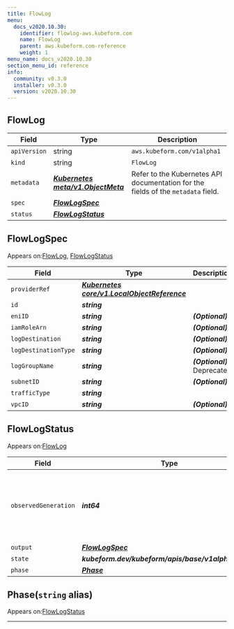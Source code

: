 ```yaml
---
title: FlowLog
menu:
  docs_v2020.10.30:
    identifier: flowlog-aws.kubeform.com
    name: FlowLog
    parent: aws.kubeform.com-reference
    weight: 1
menu_name: docs_v2020.10.30
section_menu_id: reference
info:
  community: v0.3.0
  installer: v0.3.0
  version: v2020.10.30
---
```


## FlowLog
| Field | Type | Description |
| ------ | ----- | ----------- |
| `apiVersion` | string | `aws.kubeform.com/v1alpha1` |
|    `kind` | string | `FlowLog` |
| `metadata` | ***[Kubernetes meta/v1.ObjectMeta](https://v1-18.docs.kubernetes.io/docs/reference/generated/kubernetes-api/v1.18/#objectmeta-v1-meta)***|Refer to the Kubernetes API documentation for the fields of the `metadata` field.|
| `spec` | ***[FlowLogSpec](#flowlogspec)***||
| `status` | ***[FlowLogStatus](#flowlogstatus)***||
## FlowLogSpec

Appears on:[FlowLog](#flowlog), [FlowLogStatus](#flowlogstatus)

| Field | Type | Description |
| ------ | ----- | ----------- |
| `providerRef` | ***[Kubernetes core/v1.LocalObjectReference](https://v1-18.docs.kubernetes.io/docs/reference/generated/kubernetes-api/v1.18/#localobjectreference-v1-core)***||
| `id` | ***string***||
| `eniID` | ***string***| ***(Optional)*** |
| `iamRoleArn` | ***string***| ***(Optional)*** |
| `logDestination` | ***string***| ***(Optional)*** |
| `logDestinationType` | ***string***| ***(Optional)*** |
| `logGroupName` | ***string***| ***(Optional)*** Deprecated|
| `subnetID` | ***string***| ***(Optional)*** |
| `trafficType` | ***string***||
| `vpcID` | ***string***| ***(Optional)*** |
## FlowLogStatus

Appears on:[FlowLog](#flowlog)

| Field | Type | Description |
| ------ | ----- | ----------- |
| `observedGeneration` | ***int64***| ***(Optional)*** Resource generation, which is updated on mutation by the API Server.|
| `output` | ***[FlowLogSpec](#flowlogspec)***| ***(Optional)*** |
| `state` | ***kubeform.dev/kubeform/apis/base/v1alpha1.State***| ***(Optional)*** |
| `phase` | ***[Phase](#phase)***| ***(Optional)*** |
## Phase(`string` alias)

Appears on:[FlowLogStatus](#flowlogstatus)

---
